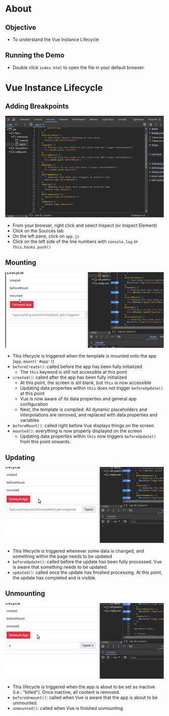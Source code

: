 # About
## Objective
- To understand the Vue Instance Lifecycle

## Running the Demo
- Double click `index.html` to open the file in your default browser.

# Vue Instance Lifecycle
## Adding Breakpoints
![GIF on how to add breakpoints](guide/01-breakpoints.gif)
- From your browser, right click and select Inspect (or Inspect Element)
- Click on the Sources tab
- On the left pane, click on `app.js`
- Click on the left side of the line numbers with `console.log` or `this.hooks.push()`

## Mounting
![GIF on Mounting Lifecycle Hooks](guide/02-mounting.gif)
- This lifecycle is triggered when the template is mounted onto the app (`app.mount('#app')`)
- `beforeCreate()`: called before the app has been fully initialized
  - The `this` keyword is still not accessible at this point
- `created()`: called after the app has been fully initialized
  - At this point, the screen is stil blank, but `this` is now accessible
  - Updating data properties within `this` does not trigger `beforeUpdate()` at this point 
  - Vue is now aware of its data properties and general app configuration
  - Next, the template is compiled: All dynamic placeholders and interpolations are removed, and replaced with data properties and variables
- `beforeMount()`: called right before Vue displays things on the screen
- `mounted()`: everything is now properly displayed on the screen
  - Updating data properties within `this` now triggers `beforeUpdate()` from this point onwards. 

## Updating
![GIF on Updating Lifecycle Hooks](guide/03-update.gif)
- This lifecycle is triggered whenever some data is changed, and something within the page needs to be updated
- `beforeUpdate()`: called before the update has been fully processed. Vue is aware that something needs to be updated.
- `updated()`: called once the update has finished processing. At this point, the update has completed and is visible.

## Unmounting
![GIF on Updating Lifecycle Hooks](guide/04-unmount.gif)
- This lifecycle is triggered when the app is about to be set as inactive (i.e.: "killed"). Once inactive, all content is removed.
- `beforeUnmount()`: called when Vue is aware that the app is about to be unmounted.
- `unmounted()`: called when Vue is finished unmounting
